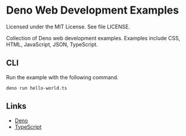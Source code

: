 # Deno Web Development Examples

Licensed under the MIT License. See file LICENSE.

Collection of Deno web development examples. Examples include CSS, HTML, JavaScript, JSON, TypeScript.

## CLI

Run the example with the following command.

    deno run hello-world.ts

## Links

* [Deno](https://deno.land/)
* [TypeScript](https://www.typescriptlang.org/ "TypeScript")
